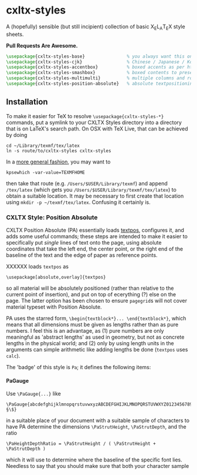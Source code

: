 

# cxltx-styles

A (hopefully) sensible (but still incipient) collection of basic X<sub>E</sub>L<sub>A</sub>T<sub>E</sub>X style sheets.

**Pull Requests Are Awesome.**

````latex
\usepackage{cxltx-styles-base}                % you always want this one
\usepackage{cxltx-styles-cjk}                 % Chinese / Japanese / Korean
\usepackage{cxltx-styles-accentbox}           % boxed accents as per http://www.eutypon.gr/eutypon/pdf/e2000-05/e05-a04.pdf
\usepackage{cxltx-styles-smashbox}            % boxed contents to preserve lineheights
\usepackage{cxltx-styles-multimulti}          % multiple columns and rows on pages and in tables
\usepackage{cxltx-styles-position-absolute}   % absolute textpositioning
````


## Installation

To make it easier for TeX to resolve `\usepackage{cxltx-styles-*}` commands, put a symlink to your
CXLTX Styles directory into a directory that is on LaTeX's search path. On OSX with TeX Live, that can
be achieved by doing

    cd ~/Library/texmf/tex/latex
    ln -s route/to/cxltx-styles cxltx-styles

In a [more general fashion](http://tex.stackexchange.com/a/1138/28067), you may want to

    kpsewhich -var-value=TEXMFHOME

then take that route (e.g. `/Users/$USER/Library/texmf`) and append `/tex/latex` (which gets you
`/Users/$USER/Library/texmf/tex/latex`) to obtain a suitable location. It may be necessary to first create
that location using `mkdir -p ~/texmf/tex/latex`. Confusing it certainly is.


<!-- =================================================================================================== -->
### CXLTX Style: Position Absolute

CXLTX Position Absolute (PA) essentially loads [textpos][1], configures it, and adds some useful commands;
these steps are intended to make it easier to specifically put *single* lines of text onto the page, using
absolute coordinates that take the left end, the center point, or the right end of the baseline of the text
and the edge of paper as reference points.

XXXXXX loads `textpos` as

    \usepackage[absolute,overlay]{textpos}

so all material will be absolutely positioned (rather than relative to the current point of insertion), and
put on top of ecerything (?) else on the page. The latter option has been chosen to ensure `pagegrid`s will
not cover material typeset with Position Absolute.

PA uses the starred form, `\begin{textblock*}... \end{textblock*}`, which means that all dimensions must be
given as lengths rather than as pure numbers. I feel this is an advantage, as (1) pure numbers are only
meaningful as 'abstract lengths' as used in geometry, but not as concrete lengths in the physical world; and
(2) only by using length units in the arguments can simple arithmetic like adding lengths be done (`textpos`
uses `calc`).



The 'badge' of this style is `Pa`; it defines the following items:

<!-- ................................................................................................... -->
#### PaGauge

Use `\PaGauge{...}` like

    \PaGauge{abcdefghijklmnopqrstuvwxyzABCDEFGHIJKLMNOPQRSTUVWXYZ0123456789.!§\$}

in a suitable place of your document with a suitable sample of characters to have PA determine the
dimensions `\PaStrutHeight`, `\PaStrutDepth`, and the ratio

    \PaHeightDepthRatio = \PaStrutHeight / ( \PaStrutHeight + \PaStrutDepth )

which it will use to determine where the baseline of the specific font lies. Needless to say that you should
make sure that both your character sample



[1]: http://www.tex.ac.uk/ctan/macros/latex/contrib/textpos/textpos.pdf








